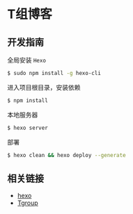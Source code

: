 # T组博客

## 开发指南

全局安装 `Hexo`

```bash
$ sudo npm install -g hexo-cli
```

进入项目根目录，安装依赖

```bash
$ npm install
```

本地服务器

```bash
$ hexo server
```

部署

```bash
$ hexo clean && hexo deploy --generate
```

## 相关链接

- [hexo](https://hexo.io/zh-cn/)
- [Tgroup](https://topproio.github.io/tgroup/)
